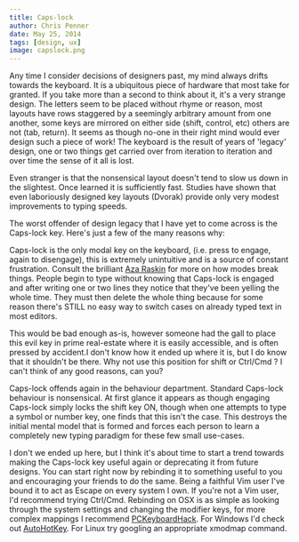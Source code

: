 ```yaml
---
title: Caps-lock
author: Chris Penner
date: May 25, 2014
tags: [design, ux]
image: capslock.png
---
```


Any time I consider decisions of designers past, my mind always drifts towards the keyboard. It is a ubiquitous piece of hardware that most take for granted. If you take more than a second to think about it, it's a very strange design. The letters seem to be placed without rhyme or reason, most layouts have rows staggered by a seemingly arbitrary amount from one another, some keys are mirrored on either side (shift, control, etc) others are not (tab, return). It seems as though no-one in their right mind would ever design such a piece of work! The keyboard is the result of years of 'legacy' design, one or two things get carried over from iteration to iteration and over time the sense of it all is lost.

Even stranger is that the nonsensical layout doesn't tend to slow us down in the slightest. Once learned it is sufficiently fast. Studies have shown that even laboriously designed key layouts (Dvorak) provide only very modest improvements to typing speeds.

The worst offender of design legacy that I have yet to come across is the Caps-lock key. Here's just a few of the many reasons why:

Caps-lock is the only modal key on the keyboard, (i.e. press to engage, again to disengage), this is extremely unintuitive and is a source of constant frustration. Consult the brilliant [Aza Raskin](http://www.azarask.in/blog/post/is_visual_feedback_enough_why_modes_kill/) for more on how modes break things. People begin to type without knowing that Caps-lock is engaged and after writing one or two lines they notice that they've been yelling the whole time. They must then delete the whole thing because for some reason there's STILL no easy way to switch cases on already typed text in most editors.

This would be bad enough as-is, however someone had the gall to place this evil key in prime real-estate where it is easily accessible, and is often pressed by accident.I don't know how it ended up where it is, but I do know that it shouldn't be there. Why not use this position for shift or Ctrl/Cmd ? I can't think of any good reasons, can you?

Caps-lock offends again in the behaviour department. Standard Caps-lock behaviour is nonsensical. At first glance it appears as though engaging Caps-lock simply locks the shift key ON, though when one attempts to type a symbol or number key, one finds that this isn't the case. This destroys the initial mental model that is formed and forces each person to learn a completely new typing paradigm for these few small use-cases.

I don't we ended up here, but I think it's about time to start a trend towards making the Caps-lock key useful again or deprecating it from future designs. You can start right now by rebinding it to something useful to you and encouraging your friends to do the same. Being a faithful Vim user I've bound it to act as Escape on every system I own. If you're not a Vim user, I'd recommend trying Ctrl/Cmd. Rebinding on OSX is as simple as looking through the system settings and changing the modifier keys, for more complex mappings I recommend [PCKeyboardHack](http://pqrs.org/macosx/keyremap4macbook/pckeyboardhack.html.en). For Windows I'd check out [AutoHotKey](http://www.autohotkey.com/). For Linux try googling an appropriate xmodmap command.
